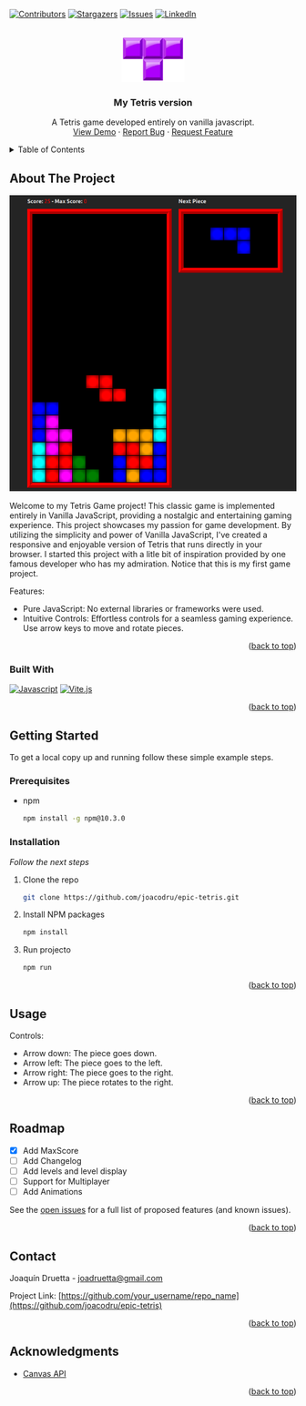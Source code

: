 <a name="readme-top"></a>
<!--
*** I'm using markdown "reference style" links for readability.
*** Reference links are enclosed in brackets [ ] instead of parentheses ( ).
*** See the bottom of this document for the declaration of the reference variables
*** for contributors-url, forks-url, etc. This is an optional, concise syntax you may use.
*** https://www.markdownguide.org/basic-syntax/#reference-style-links
-->
[![Contributors][contributors-shield]][contributors-url]
[![Stargazers][stars-shield]][stars-url]
[![Issues][issues-shield]][issues-url]
[![LinkedIn][linkedin-shield]][linkedin-url]



<!-- PROJECT LOGO -->
<br />
<div align="center">
    <img src="assets/tetris.png" alt="Logo" width="110" height="80">
  </a>

  <h3 align="center">My Tetris version</h3>

  <p align="center">
    A Tetris game developed entirely on vanilla javascript.
    <br />
    <a href="">View Demo</a>
    ·
    <a href="">Report Bug</a>
    ·
    <a href="">Request Feature</a>
  </p>
</div>



<!-- TABLE OF CONTENTS -->
<details>
  <summary>Table of Contents</summary>
  <ol>
    <li>
      <a href="#about-the-project">About The Project</a>
      <ul>
        <li><a href="#built-with">Built With</a></li>
      </ul>
    </li>
    <li>
      <a href="#getting-started">Getting Started</a>
      <ul>
        <li><a href="#prerequisites">Prerequisites</a></li>
        <li><a href="#installation">Installation</a></li>
      </ul>
    </li>
    <li><a href="#usage">Usage</a></li>
    <li><a href="#roadmap">Roadmap</a></li>
    <li><a href="#contact">Contact</a></li>
    <li><a href="#acknowledgments">Acknowledgments</a></li>
  </ol>
</details>


<!-- ABOUT THE PROJECT -->
## About The Project

[![Product Name Screen Shot][product-screenshot]](https://example.com)

Welcome to my Tetris Game project! This classic game is implemented entirely in Vanilla JavaScript, providing a nostalgic and entertaining gaming experience.
This project showcases my passion for game development. By utilizing the simplicity and power of Vanilla JavaScript, I've created a responsive and enjoyable version of Tetris that runs directly in your browser.
I started this project with a litle bit of inspiration provided by one famous developer who has my admiration. Notice that this is my first game project.

Features:
* Pure JavaScript: No external libraries or frameworks were used.
* Intuitive Controls: Effortless controls for a seamless gaming experience. Use arrow keys to move and rotate pieces.

<p align="right">(<a href="#readme-top">back to top</a>)</p>



### Built With


[![Javascript][Javascript]][Javascript-url]
[![Vite.js][Vite.js]][Vite-url]

<p align="right">(<a href="#readme-top">back to top</a>)</p>



<!-- GETTING STARTED -->
## Getting Started

To get a local copy up and running follow these simple example steps.

### Prerequisites

* npm
  ```sh
  npm install -g npm@10.3.0
  ```

### Installation

_Follow the next steps_

1. Clone the repo
   ```sh
   git clone https://github.com/joacodru/epic-tetris.git
   ```
2. Install NPM packages
   ```sh
   npm install
   ```
3. Run projecto
   ```sh
   npm run
   ```

<p align="right">(<a href="#readme-top">back to top</a>)</p>



<!-- USAGE EXAMPLES -->
## Usage

Controls:
* Arrow down: The piece goes down.
* Arrow left: The piece goes to the left.
* Arrow right: The piece goes to the right.
* Arrow up: The piece rotates to the right.

<p align="right">(<a href="#readme-top">back to top</a>)</p>



<!-- ROADMAP -->
## Roadmap

- [x] Add MaxScore
- [ ] Add Changelog
- [ ] Add levels and level display
- [ ] Support for Multiplayer
- [ ] Add Animations

See the [open issues](https://github.com/joacodru/epic-tetris/issues) for a full list of proposed features (and known issues).

<p align="right">(<a href="#readme-top">back to top</a>)</p>


<!-- CONTACT -->
## Contact

Joaquín Druetta - joadruetta@gmail.com

Project Link: [https://github.com/your_username/repo_name](https://github.com/joacodru/epic-tetris)

<p align="right">(<a href="#readme-top">back to top</a>)</p>

<!-- ACKNOWLEDGMENTS -->
## Acknowledgments

* [Canvas API](https://developer.mozilla.org/en-US/docs/Web/API/Canvas_API)

<p align="right">(<a href="#readme-top">back to top</a>)</p>

<!-- MARKDOWN LINKS & IMAGES -->
<!-- https://www.markdownguide.org/basic-syntax/#reference-style-links -->
[contributors-shield]: https://img.shields.io/github/contributors/joacodru/epic-tetris?style=for-the-badge
[contributors-url]: https://github.com/joacodru/epic-tetris/graphs/contributors
[stars-shield]: https://img.shields.io/github/stars/joacodru/epic-tetris?style=for-the-badge
[stars-url]: https://github.com/joacodru/epic-tetris/stargazers
[issues-shield]: https://img.shields.io/github/issues/joacodru/epic-tetris?style=for-the-badge
[issues-url]: https://github.com/joacodru/epic-tetris/issues
[linkedin-shield]: https://img.shields.io/badge/-LinkedIn-black.svg?style=for-the-badge&logo=linkedin&colorB=555
[linkedin-url]: https://www.linkedin.com/in/joaquin-druetta/
[product-screenshot]: assets/screenshot.png
[Javascript]: https://img.shields.io/badge/javascript-20232A?style=for-the-badge&logo=javascript&logoColor=#F7DF1E
[Javascript-url]: https://developer.mozilla.org/es/docs/Web/JavaScript
[Vite.js]: https://img.shields.io/badge/vite.js-20232A?style=for-the-badge&logo=vite&logoColor=##646CFF
[Vite-url]: https://vitejs.dev/